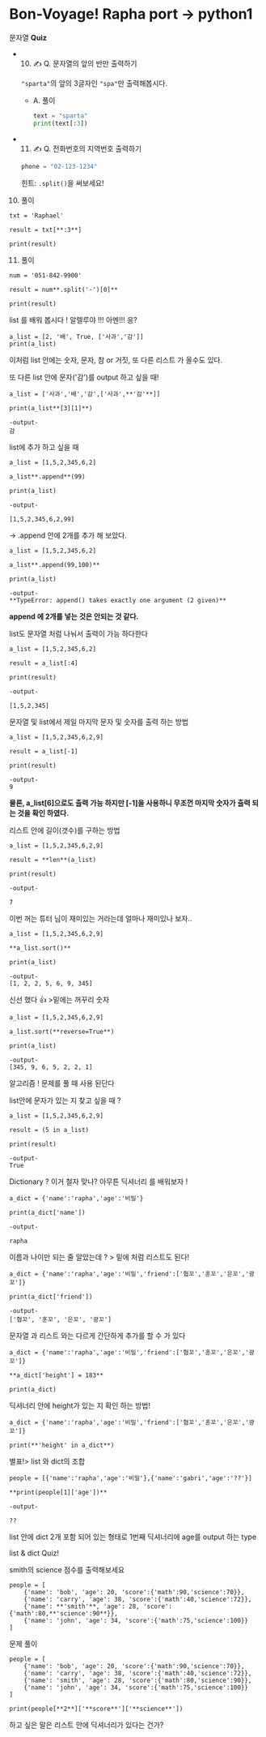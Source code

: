 # Bon-Voyage! Rapha port → python1

문자열 **Quiz**

- 10) ✍️ Q. 문자열의 앞의 반만 출력하기

    `"sparta"`의 앞의 3글자인 `"spa"`만 출력해봅시다.

    - A.  풀이

        ```python
        text = "sparta"
        print(text[:3])
        ```

- 11) ✍️ Q. 전화번호의 지역번호 출력하기

    ```python
    phone = "02-123-1234"
    ```

    힌트: `.split()`을 써보세요!

10) 풀이

```
txt = 'Raphael'

result = txt[**:3**]

print(result)
```

11) 풀이

```
num = '051-842-9900'

result = num**.split('-')[0]**

print(result)
```

list 를 배워 봅시다 ! 알렐루야 !!! 아멘!!! 응?

```
a_list = [2, '배', True, ['사과','감']]
print(a_list)
```

이처럼 list 안에는 숫자, 문자, 참 or 거짓, 또 다른 리스트 가  올수도 있다.

또 다른 list 안에 문자('감')를 output 하고 싶을 때!

```
a_list = ['사과','배','감',['사과',**'감'**]]

print(a_list**[3][1]**)

-output-
감
```

list에 추가 하고 싶을 때 

```
a_list = [1,5,2,345,6,2]

a_list**.append**(99)

print(a_list)

-output-

[1,5,2,345,6,2,99]
```

→ .append 안에 2개를 추가 해 보았다.

```
a_list = [1,5,2,345,6,2]

a_list**.append(99,100)**

print(a_list)

-output-
**TypeError: append() takes exactly one argument (2 given)**
```

**append 에 2개를 넣는 것은 안되는 것 같다.**

list도 문자열 처럼 나눠서 출력이 가능 하다한다

```
a_list = [1,5,2,345,6,2]

result = a_list[:4]

print(result)

-output-

[1,5,2,345]
```

문자열 및 list에서 제일 마지막 문자 및 숫자를 출력 하는 방법

```
a_list = [1,5,2,345,6,2,9]

result = a_list[-1]

print(result)

-output-
9
```

**물론, a_list[6]으로도 출력 가능 하지만 [-1]을 사용하니 무조껀 마지막 숫자가 출력 되는 것을 확인 하였다.** 

리스트 안에 길이(갯수)를 구하는 방법 

```
a_list = [1,5,2,345,6,2,9]

result = **len**(a_list)

print(result)

-output-

7
```

이번 꺼는 튜터 님이 재미있는 거라는데 얼마나 재미있나 보자..

```
a_list = [1,5,2,345,6,2,9]

**a_list.sort()**

print(a_list)

-output-
[1, 2, 2, 5, 6, 9, 345]
```

신선 했다 👍   >밑에는 꺼꾸리 숫자 

```
a_list = [1,5,2,345,6,2,9]

a_list.sort(**reverse=True**)

print(a_list)

-output-
[345, 9, 6, 5, 2, 2, 1]
```

알고리즘 ! 문제를 풀 때 사용 된단다 

list안에 문자가 있는 지 찾고 싶을 때 ?

```
a_list = [1,5,2,345,6,2,9]

result = (5 in a_list)

print(result)

-output-
True
```

Dictionary ? 이거 철자 맞나? 아무튼 딕셔너리 를 배워보자 ! 

```
a_dict = {'name':'rapha','age':'비밀'}

print(a_dict['name'])

-output-

rapha
```

이름과 나이만 되는 줄 알았는데 ? > 밑에 처럼 리스트도 된다!

```
a_dict = {'name':'rapha','age':'비밀','friend':['협꼬','훈꼬','은꼬','광꼬']}

print(a_dict['friend'])

-output-
['협꼬', '훈꼬', '은꼬', '광꼬']
```

문자열 과 리스트 와는 다르게 간단하게 추가를 할 수 가 있다

```
a_dict = {'name':'rapha','age':'비밀','friend':['협꼬','훈꼬','은꼬','광꼬']}

**a_dict['height'] = 183**

print(a_dict)
```

딕셔너리 안에 height가 있는 지 확인 하는 방법!

```
a_dict = {'name':'rapha','age':'비밀','friend':['협꼬','훈꼬','은꼬','광꼬']}

print(**'height' in a_dict**)
```

별표!> list 와 dict의 조합 

```
people = [{'name':'rapha','age':'비밀'},{'name':'gabri','age':'??'}]

**print(people[1]['age'])**

-output-

??
```

list 안에 dict 2개 포함 되어 있는 형태로 1번째 딕셔너리에 age를 output 하는 type

list & dict Quiz! 

smith의 science 점수를 출력해보세요

```
people = [
    {'name': 'bob', 'age': 20, 'score':{'math':90,'science':70}},
    {'name': 'carry', 'age': 38, 'score':{'math':40,'science':72}},
    {'name': **'smith'**, 'age': 28, 'score':{'math':80,**'science':90**}},
    {'name': 'john', 'age': 34, 'score':{'math':75,'science':100}}
]
```

문제 풀이 

```
people = [
    {'name': 'bob', 'age': 20, 'score':{'math':90,'science':70}},
    {'name': 'carry', 'age': 38, 'score':{'math':40,'science':72}},
    {'name': 'smith', 'age': 28, 'score':{'math':80,'science':90}},
    {'name': 'john', 'age': 34, 'score':{'math':75,'science':100}}
]

print(people[**2**]['**score**']['**science**'])
```

하고 싶은 말은 리스트 안에 딕셔너리가 있다는 건가?